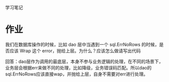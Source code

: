 学习笔记

# 作业

我们在数据库操作的时候，比如 dao 层中当遇到一个 sql.ErrNoRows 的时候，是否应该 Wrap 这个 error，抛给上层。为什么？应该怎么做请写出代码

回答：dao层作为调用的最底层，本身不参与业务逻辑的处理，在不同的场景下，业务层会根据err来做不同的处理，比如降级，业务错误码匹配。所以dao的sql.ErrNoRows应该直接wap，并抛给上层，自身不需要对err进行处理。